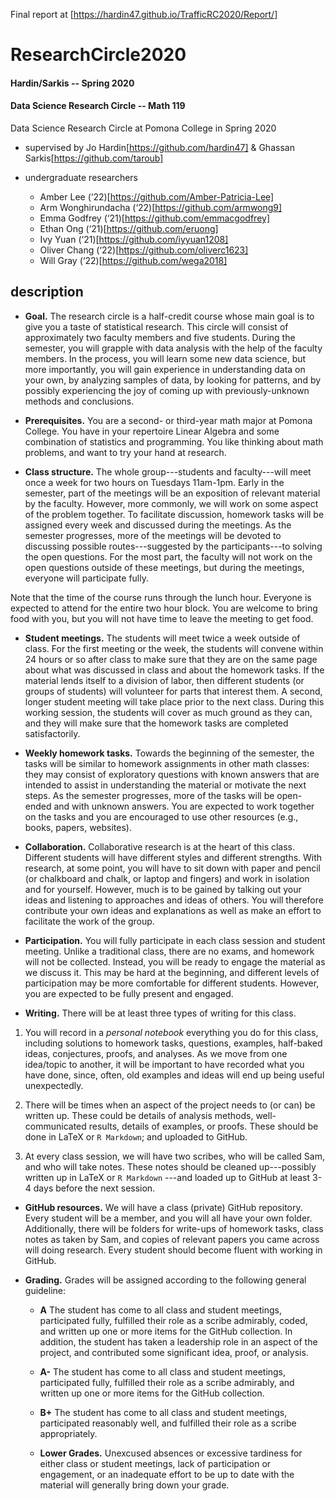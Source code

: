 
Final report at [https://hardin47.github.io/TrafficRC2020/Report/]

# ResearchCircle2020

#### Hardin/Sarkis -- Spring 2020
#### Data Science Research Circle -- Math 119


Data Science Research Circle at Pomona College in Spring 2020
* supervised by Jo Hardin[https://github.com/hardin47] &amp; Ghassan Sarkis[https://github.com/taroub]

* undergraduate researchers
  - Amber Lee (‘22)[https://github.com/Amber-Patricia-Lee]
  - Arm Wonghirundacha (‘22)[https://github.com/armwong9]
  - Emma Godfrey (‘21)[https://github.com/emmacgodfrey]
  - Ethan Ong (‘21)[https://github.com/eruong]
  - Ivy Yuan (‘21)[https://github.com/iyyuan1208]
  - Oliver Chang (‘22)[https://github.com/oliverc1623]
  - Will Gray (‘22)[https://github.com/wega2018] 


## description

* **Goal.** The research circle is a half-credit course whose main goal is to give you a taste of statistical research. This circle will consist of approximately two faculty members and five students.  During the semester, you will grapple with data analysis with the help of the faculty members. In the process, you will learn some new data science, but more importantly, you will gain experience in understanding data on your own, by analyzing samples of data, by looking for patterns, and by possibly experiencing the joy of coming up with previously-unknown methods and conclusions.

* **Prerequisites.** You are a second- or third-year math major at Pomona College. You have in your repertoire Linear Algebra and some combination of statistics and programming.  You like thinking about math problems, and want to try your hand at research.

* **Class structure.**  The whole group---students and faculty---will meet once a week for two hours on Tuesdays 11am-1pm. Early in the semester, part of the meetings will be an exposition of relevant material by the faculty. However, more commonly, we will work on some aspect of the problem together. To facilitate discussion, homework tasks will be assigned every week and discussed during the meetings. As the semester progresses, more of the meetings will be devoted to discussing possible routes---suggested by the participants---to solving the open questions. For the most part, the faculty will not work on the open questions outside of these meetings, but during the meetings, everyone will participate fully.

Note that the time of the course runs through the lunch hour.  Everyone is expected to attend for the entire two hour block.  You are welcome to bring food with you, but you will not have time to leave the meeting to get food.

* **Student meetings.** The students will meet twice a week outside of class. For the first meeting or the week, the students will convene within 24 hours or so after class to make sure that they are on the same page about what was discussed in class and about the homework tasks. If the material lends itself to a division of labor, then different students (or groups of students) will volunteer for parts that interest them. A second, longer student meeting will take place prior to the next class. During this working session, the students will cover as much ground as they can, and they will make sure that the homework tasks are completed satisfactorily.

* **Weekly homework tasks.** Towards the beginning of the semester, the tasks will be similar to homework assignments in other math classes: they may consist of exploratory questions with known answers that are intended to assist in understanding the material or motivate the next steps. As the semester progresses, more of the tasks will be open-ended and with unknown answers. You are expected to work together on the tasks and you are encouraged to use other resources (e.g., books, papers, websites). 

* **Collaboration.** Collaborative research is at the heart of this class. Different students will have different styles and different strengths. With research, at some point, you will have to sit down with paper and pencil (or chalkboard and chalk, or laptop and fingers) and work in isolation and for yourself. However, much is to be gained by talking out your ideas and listening to approaches and ideas of others. You will therefore contribute your own ideas and explanations as well as make an effort to facilitate the work of the group. 

* **Participation.** 
You will fully participate in each class session and student meeting. Unlike a traditional class, there are no exams, and homework will not be collected.  Instead, you will be ready to engage the material as we discuss it. This may be hard at the beginning, and different levels of participation may be more comfortable for different students. However, you are expected to be fully present and engaged.


* **Writing.** There will be at least three types of writing for this class. 

1. You will record in a *personal notebook* everything you do for this class, including solutions to homework tasks, questions, examples, half-baked ideas, conjectures, proofs, and analyses. As we move from one idea/topic to another, it will be important to have recorded what you have done, since, often, old examples and ideas will end up being useful unexpectedly.

2. There will be times when an aspect of the project needs to (or can) be written up.  These could be details of analysis methods, well-communicated results, details of examples, or proofs. These should be done in LaTeX or `R Markdown`; and uploaded to GitHub.

3. At every class session, we will have two scribes, who will be called Sam, and who will take notes. These notes should be cleaned up---possibly written up in LaTeX or `R Markdown` ---and loaded up to GitHub at least 3-4 days before the next session.



* **GitHub resources.** We will have a class (private) GitHub repository.  Every student will be a member, and you will all have your own folder.  Additionally, there will be folders for write-ups of homework tasks, class notes as taken by Sam, and copies of relevant papers you came across will doing research.   Every student should become fluent with working in GitHub.

* **Grading.** Grades will be assigned according to the following general guideline:

    * **A** The student has come to all class and student meetings, participated fully, fulfilled their role as a scribe admirably, coded, and written up one or more items for the GitHub collection.  In addition, the student has taken a leadership role in an aspect of the project, and contributed some significant idea, proof, or analysis. 

    * **A-** The student has come to all class and student meetings, participated fully, fulfilled their role as a scribe admirably, and written up one or more items for the GitHub collection.

    * **B+** The student has come to all class and student meetings, participated reasonably well, and fulfilled their role as a scribe appropriately.

    * **Lower Grades.** Unexcused absences or excessive tardiness for either class or student meetings, lack of participation or engagement, or an inadequate effort to be up to date with the material will generally bring down your grade.
